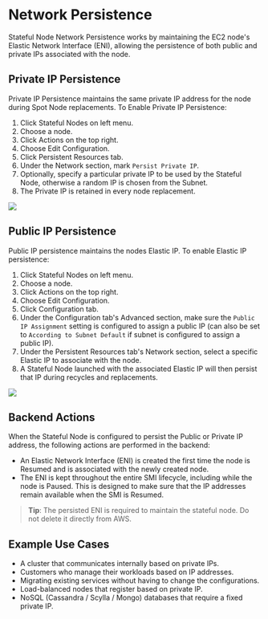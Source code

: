 # Network Persistence

Stateful Node Network Persistence works by maintaining the EC2 node's Elastic Network Interface (ENI), allowing the persistence of both public and private IPs associated with the node.

## Private IP Persistence

Private IP Persistence maintains the same private IP address for the node during Spot Node replacements. To Enable Private IP Persistence:

1. Click Stateful Nodes on left menu.
2. Choose a node.
3. Click Actions on the top right.
4. Choose Edit Configuration.
5. Click Persistent Resources tab.
6. Under the Network section, mark `Persist Private IP`.
7. Optionally, specify a particular private IP to be used by the Stateful Node, otherwise a random IP is chosen from the Subnet.
8. The Private IP is retained in every node replacement.

<img src="/managed-instance/_media/network-persistence-01.png" />

## Public IP Persistence

Public IP persistence maintains the nodes Elastic IP. To enable Elastic IP persistence:

1. Click Stateful Nodes on left menu.
2. Choose a node.
3. Click Actions on the top right.
4. Choose Edit Configuration.
5. Click Configuration tab.
2. Under the Configuration tab's Advanced section, make sure the `Public IP Assignment` setting is configured to assign a public IP (can also be set to `According to Subnet Default` if subnet is configured to assign a public IP).
3. Under the Persistent Resources tab's Network section, select a specific Elastic IP to associate with the node.
4. A Stateful Node launched with the associated Elastic IP will then persist that IP during recycles and replacements.

<img src="/managed-instance/_media/network-persistence-02.png" />

## Backend Actions

When the Stateful Node is configured to persist the Public or Private IP address, the following actions are performed in the backend:

- An Elastic Network Interface (ENI) is created the first time the node is Resumed and is associated with the newly created node.
- The ENI is kept throughout the entire SMI lifecycle, including while the node is Paused. This is designed to make sure that the IP addresses remain available when the SMI is Resumed.

> **Tip**: The persisted ENI is required to maintain the stateful node. Do not delete it directly from AWS.

## Example Use Cases

- A cluster that communicates internally based on private IPs.
- Customers who manage their workloads based on IP addresses.
- Migrating existing services without having to change the configurations.
- Load-balanced nodes that register based on private IP.
- NoSQL (Cassandra / Scylla / Mongo) databases that require a fixed private IP.
